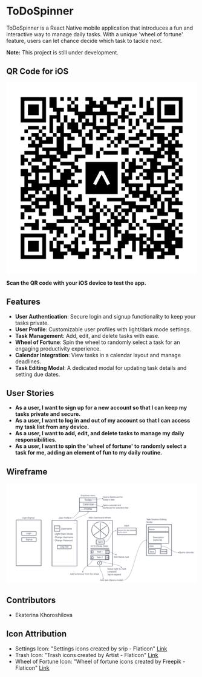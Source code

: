 # ToDoSpinner

ToDoSpinner is a React Native mobile application that introduces a fun and interactive way to manage daily tasks. With a unique 'wheel of fortune' feature, users can let chance decide which task to tackle next.

**Note:** This project is still under development.

## QR Code for iOS

![iOS QR Code](assets/ios-qr-code.svg)

**Scan the QR code with your iOS device to test the app.**

## Features

- **User Authentication**: Secure login and signup functionality to keep your tasks private.
- **User Profile**: Customizable user profiles with light/dark mode settings.
- **Task Management**: Add, edit, and delete tasks with ease.
- **Wheel of Fortune**: Spin the wheel to randomly select a task for an engaging productivity experience.
- **Calendar Integration**: View tasks in a calendar layout and manage deadlines.
- **Task Editing Modal**: A dedicated modal for updating task details and setting due dates.

## User Stories

- **As a user, I want to sign up for a new account so that I can keep my tasks private and secure.**
- **As a user, I want to log in and out of my account so that I can access my task list from any device.**
- **As a user, I want to add, edit, and delete tasks to manage my daily responsibilities.**
- **As a user, I want to spin the 'wheel of fortune' to randomly select a task for me, adding an element of fun to my daily routine.**

## Wireframe

![Wireframe](assets/todo-wireframe.png)

## Contributors

- Ekaterina Khoroshilova

## Icon Attribution

- Settings Icon: "Settings icons created by srip - Flaticon" [Link](https://www.flaticon.com/free-icons/settings)
- Trash Icon: "Trash icons created by Artist - Flaticon" [Link](https://www.flaticon.com/free-icons/trash1)
- Wheel of Fortune Icon: "Wheel of fortune icons created by Freepik - Flaticon" [Link](https://www.flaticon.com/free-icons/wheel-of-fortune)
